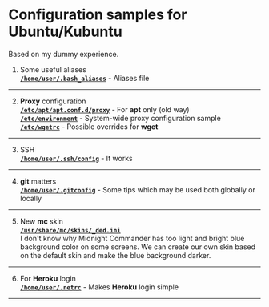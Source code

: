 # Configuration samples for Ubuntu/Kubuntu
Based on my dummy experience.
1. Some useful aliases    
[**`/home/user/.bash_aliases`**](https://github.com/wildfielded/samples-ubuntu/blob/master/home/user/.bash_aliases) - Aliases file    
----
2. **Proxy** configuration    
[**`/etc/apt/apt.conf.d/proxy`**](https://github.com/wildfielded/samples-ubuntu/blob/master/etc/apt/apt.conf.d/proxy) - For **apt** only (old way)    
[**`/etc/environment`**](https://github.com/wildfielded/samples-ubuntu/blob/master/etc/environment) - System-wide proxy configuration sample    
[**`/etc/wgetrc`**](https://github.com/wildfielded/samples-ubuntu/blob/master/etc/wgetrc) - Possible overrides for **wget**    
----
3. SSH    
[**`/home/user/.ssh/config`**](https://github.com/wildfielded/samples-ubuntu/blob/master/home/user/.ssh/config) - It works    
----
4. **git** matters    
[**`/home/user/.gitconfig`**](https://github.com/wildfielded/samples-ubuntu/blob/master/home/user/.gitconfig) - Some tips which may be used both globally or locally    
----
5. New **mc** skin    
[**`/usr/share/mc/skins/_ded.ini`**](https://github.com/wildfielded/samples-ubuntu/blob/master/usr/share/mc/skins/_ded.ini)    
I don't know why Midnight Commander has too light and bright blue background color on some screens.
We can create our own skin based on the default skin and make the blue background darker.
----
6. For **Heroku** login    
[**`/home/user/.netrc`**](https://github.com/wildfielded/samples-ubuntu/blob/master/home/user/.netrc) - Makes **Heroku** login simple    
----
